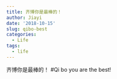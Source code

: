 ```yaml
---
title: 齐博你是最棒的！
author: Jiayi
date: '2018-10-15'
slug: qibo-best
categories:
  - Life
tags:
  - life
---
```


齐博你是最棒的！
#Qi bo you are the best!
